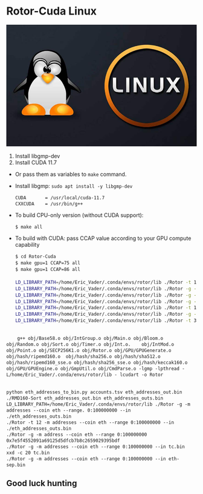 # Rotor-Cuda Linux
![alt text](Linux.jpg "Rotor-Cuda")

1. Install libgmp-dev
2. Install CUDA 11.7
 
 - Or pass them as variables to `make` command.
 - Install libgmp: ```sudo apt install -y libgmp-dev```


    ```make
    CUDA       = /usr/local/cuda-11.7
    CXXCUDA    = /usr/bin/g++
    ```
 - To build CPU-only version (without CUDA support):
    ```sh
    $ make all
    ```
 - To build with CUDA: pass CCAP value according to your GPU compute capability
    ```sh
    $ cd Rotor-Cuda
    $ make gpu=1 CCAP=75 all
    $ make gpu=1 CCAP=86 all
    
    LD_LIBRARY_PATH=/home/Eric_Vader/.conda/envs/rotor/lib ./Rotor -t 1 -m address --coin eth -r 1.   0xfda5c442e76a95f96c09782f1a15d3b58e32404f
    LD_LIBRARY_PATH=/home/Eric_Vader/.conda/envs/rotor/lib ./Rotor -g --gpui 0 --gpux 256,256 -m address -- coin eth -r 250 0xfda5c442e76a95f96c09782f1a15d3b58e32404f
    LD_LIBRARY_PATH=/home/Eric_Vader/.conda/envs/rotor/lib ./Rotor -g -m address --coin eth -r 250 0xfda5c442e76a95f96c09782f1a15d3b58e32404f
    LD_LIBRARY_PATH=/home/Eric_Vader/.conda/envs/rotor/lib ./Rotor -g -m address --coin eth --range 800000000:fffffffff 0x1ffbb8f1dfc7e2308c39637e3f4b63c2362ddc6c
    LD_LIBRARY_PATH=/home/Eric_Vader/.conda/envs/rotor/lib ./Rotor -t 12 -m address --coin eth --range AAAAAAAAA:AAfffffff 0x1ffbb8f1dfc7e2308c39637e3f4b63c2362ddc6c
    LD_LIBRARY_PATH=/home/Eric_Vader/.conda/envs/rotor/lib ./Rotor -g --gpui 0 --gpux 32,32 -m address --coin eth --range AAAAAAAAA:AAfffffff 0x1ffbb8f1dfc7e2308c39637e3f4b63c2362ddc6c
    LD_LIBRARY_PATH=/home/Eric_Vader/.conda/envs/rotor/lib ./Rotor -t 32 -m address --coin eth --range 0:10000  0x8928729d215e3c145fd4577407e2D53da4353aD1
```

    g++ obj/Base58.o obj/IntGroup.o obj/Main.o obj/Bloom.o obj/Random.o obj/Sort.o obj/Timer.o obj/Int.o.    obj/IntMod.o obj/Point.o obj/SECP256K1.o obj/Rotor.o obj/GPU/GPUGenerate.o obj/hash/ripemd160.o  obj/hash/sha256.o obj/hash/sha512.o obj/hash/ripemd160_sse.o obj/hash/sha256_sse.o obj/hash/keccak160.o  obj/GPU/GPUEngine.o obj/GmpUtil.o obj/CmdParse.o -lgmp -lpthread -L/home/Eric_Vader/.conda/envs/rotor/lib - lcudart -o Rotor


  ```
    python eth_addresses_to_bin.py accounts.tsv eth_addresses_out.bin
    ./RMD160-Sort eth_addresses_out.bin eth_addresses_outs.bin
    LD_LIBRARY_PATH=/home/Eric_Vader/.conda/envs/rotor/lib ./Rotor -g -m addresses --coin eth --range. 0:100000000 --in ./eth_addresses_outs.bin
    ./Rotor -t 12 -m addresses --coin eth --range 0:100000000 --in ./eth_addresses_outs.bin
    ./Rotor -g -m address --coin eth --range 0:100000000 0x7e5f4552091a69125d5dfcb7b8c2659029395bdf
    ./Rotor -g -m addresses --coin eth --range 0:100000000 --in tc.bin 
    xxd -c 20 tc.bin
    ./Rotor -g -m addresses --coin eth --range 0:100000000 --in eth-sep.bin

## Good luck hunting 
